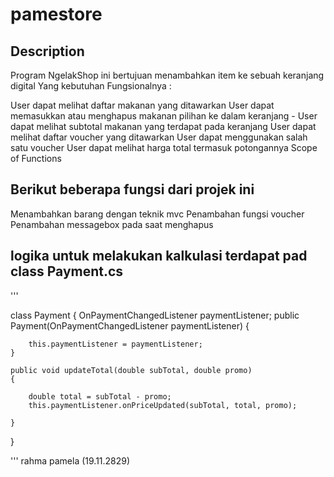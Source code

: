 # pamestore
## Description
Program NgelakShop ini bertujuan menambahkan item ke sebuah keranjang digital Yang kebutuhan Fungsionalnya :

User dapat melihat daftar makanan yang ditawarkan
User dapat memasukkan atau menghapus makanan pilihan ke dalam keranjang - User dapat melihat subtotal makanan yang terdapat pada keranjang
User dapat melihat daftar voucher yang ditawarkan
User dapat menggunakan salah satu voucher
User dapat melihat harga total termasuk potongannya
Scope of Functions

## Berikut beberapa fungsi dari projek ini

Menambahkan barang dengan teknik mvc
Penambahan fungsi voucher
Penambahan messagebox pada saat menghapus

## logika untuk melakukan kalkulasi terdapat pad class Payment.cs

'''



class Payment { OnPaymentChangedListener paymentListener; public Payment(OnPaymentChangedListener paymentListener) {

        this.paymentListener = paymentListener;
    }

    public void updateTotal(double subTotal, double promo)
    {

        double total = subTotal - promo;
        this.paymentListener.onPriceUpdated(subTotal, total, promo);

    }
}


'''
rahma pamela (19.11.2829)
